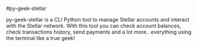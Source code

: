 #py-geek-stellar

py-geek-stellar is a CLI Python tool to manage Stellar accounts and interact with the Stellar network. With this tool you can check account balances, check transactions history, send payments and a lot more.. everything using the terminal like a true geek! 
